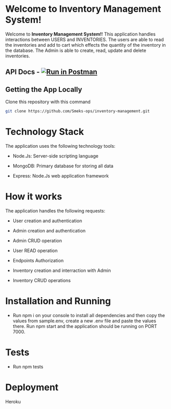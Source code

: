 # Welcome to Inventory Management System!

Welcome to **Inventory Management System!**! This application handles interactions between USERS and INVENTORIES. The users are able to read the inventories and add to cart which effects the quantity of the inventory in the database. The Admin is able to create, read, update and delete inventories.

## API Docs - [![Run in Postman](https://run.pstmn.io/button.svg)](https://app.getpostman.com/run-collection/16662064-71cdbe60-1d5e-475e-b60f-f326c963bac2?action=collection%2Ffork&collection-url=entityId%3D16662064-71cdbe60-1d5e-475e-b60f-f326c963bac2%26entityType%3Dcollection%26workspaceId%3D24efdb0c-14e4-43fd-8122-b6099a2323e5)

## Getting the App Locally

Clone this repository with this command
```bash
git clone https://github.com/Smeks-ops/inventory-management.git
```

# Technology Stack

The application uses the following technology tools:

- Node.Js: Server-side scripting language

- MongoDB: Primary database for storing all data

- Express: Node.Js web application framework

# How it works

The application handles the following requests:

- User creation and authentication

- Admin creation and authentication

- Admin CRUD operation

- User READ operation

- Endpoints Authorization

- Inventory creation and interraction with Admin

- Inventory CRUD operations

# Installation and Running

- Run npm i on your console to install all dependencies and then copy the values from sample.env, create a new .env file and paste the values there. Run npm start and the application should be running on PORT 7000.

# Tests

- Run npm tests

# Deployment

Heroku
